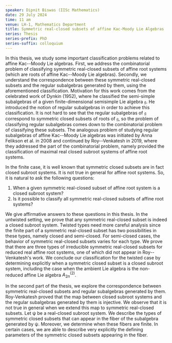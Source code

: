 ```yaml
---
speaker: Dipnit Biswas (IISc Mathematics)
date: 29 July 2024
time: 11 am
venue: LH-1, Mathematics Department
title: Symmetric real-closed subsets of affine Kac-Moody Lie Algebras
series: Thesis
series-prefix: PhD
series-suffix: colloquium
---
```


In this thesis, we study some important classification problems related to affine Kac--Moody Lie algebras. First, we address the combinatorial problem of classifying
symmetric real-closed subsets of affine root systems (which are roots of affine Kac--Moody Lie algebras). Secondly, we understand the correspondence between these
symmetric real-closed subsets and the regular subalgebras generated by them, using the aforementioned classification. Motivation for this work comes from the celebrated
work of Dynkin (1952), where he classified the semi-simple subalgebras of a given finite-dimensional semisimple Lie algebra 𝔤. He introduced the notion of regular
subalgebras in order to achieve this classification. It is not hard to see that the regular subalgebras of 𝔤 correspond to symmetric closed subsets of roots of 𝔤, so
the problem of classifying regular subalgebras comes down to the combinatorial problem of classifying these subsets. The analogous problem of studying regular subalgebras
of affine Kac--Moody Lie algebras was initiated by Anna Felikson et al. in 2008 and continued by Roy--Venkatesh in 2019, where they addressed the part of the combinatorial
problem, namely provided the classification of maximal real closed subroot systems of affine root systems. 

In the finite case, it is well known that symmetric closed subsets are in fact closed subroot systems. It is not true in general for affine root systems.  So, it is natural
to ask the following questions: 
1. When a given symmetric real-closed subset of affine root system is a closed subroot system?
2. Is it possible to classify all symmetric real-closed subsets of affine root systems?

We give affirmative answers to these questions in this thesis. In the untwisted setting, we prove that any symmetric real-closed subset is indeed a closed subroot system.
Twisted types need more careful analysis since the finite part of a symmetric real-closed subset has two possibilities in these types, namely closed and semi-closed. For
semi-closed cases, the behavior of symmetric real-closed subsets varies for each type. We prove that there are three types of irreducible symmetric real-closed subsets for
reduced real affine root systems, one of which did not appear in Roy--Venkatesh's work. We conclude our classification for the twisted case by determining explicitly when
a symmetric closed subset is a closed subroot system, including the case when the ambient Lie algebra is the non-reduced affine Lie algebra $A_{2n}^{(2)}$.

In the second part of the thesis, we explore the correspondence between symmetric real-closed subsets and regular subalgebras generated by them. Roy-Venkatesh proved that
the map between closed subroot systems and the regular subalgebras generated by them is injective. We observe that it is not true in general when we extend this map to
symmetric real-closed subsets. Let ψ be a real-closed subroot system. We describe the types of symmetric closed subsets that can appear in the fiber of the subalgebra
generated by ψ. Moreover, we determine when these fibers are finite. In certain cases, we are able to describe very explicitly the defining parameters of the symmetric
closed subsets appearing in the fiber.
